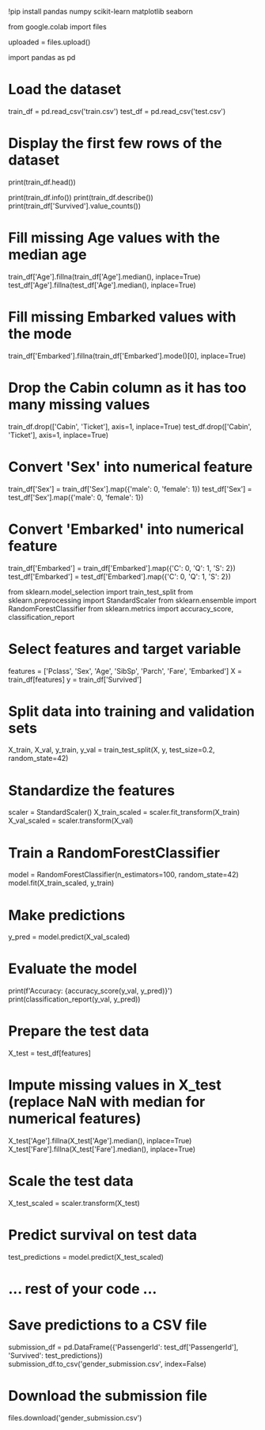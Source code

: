 !pip install pandas numpy scikit-learn matplotlib seaborn


from google.colab import files

uploaded = files.upload()


import pandas as pd

# Load the dataset
train_df = pd.read_csv('train.csv')
test_df = pd.read_csv('test.csv')

# Display the first few rows of the dataset
print(train_df.head())


print(train_df.info())
print(train_df.describe())
print(train_df['Survived'].value_counts())

# Fill missing Age values with the median age
train_df['Age'].fillna(train_df['Age'].median(), inplace=True)
test_df['Age'].fillna(test_df['Age'].median(), inplace=True)

# Fill missing Embarked values with the mode
train_df['Embarked'].fillna(train_df['Embarked'].mode()[0], inplace=True)

# Drop the Cabin column as it has too many missing values
train_df.drop(['Cabin', 'Ticket'], axis=1, inplace=True)
test_df.drop(['Cabin', 'Ticket'], axis=1, inplace=True)


# Convert 'Sex' into numerical feature
train_df['Sex'] = train_df['Sex'].map({'male': 0, 'female': 1})
test_df['Sex'] = test_df['Sex'].map({'male': 0, 'female': 1})

# Convert 'Embarked' into numerical feature
train_df['Embarked'] = train_df['Embarked'].map({'C': 0, 'Q': 1, 'S': 2})
test_df['Embarked'] = test_df['Embarked'].map({'C': 0, 'Q': 1, 'S': 2})


from sklearn.model_selection import train_test_split
from sklearn.preprocessing import StandardScaler
from sklearn.ensemble import RandomForestClassifier
from sklearn.metrics import accuracy_score, classification_report

# Select features and target variable
features = ['Pclass', 'Sex', 'Age', 'SibSp', 'Parch', 'Fare', 'Embarked']
X = train_df[features]
y = train_df['Survived']

# Split data into training and validation sets
X_train, X_val, y_train, y_val = train_test_split(X, y, test_size=0.2, random_state=42)

# Standardize the features
scaler = StandardScaler()
X_train_scaled = scaler.fit_transform(X_train)
X_val_scaled = scaler.transform(X_val)

# Train a RandomForestClassifier
model = RandomForestClassifier(n_estimators=100, random_state=42)
model.fit(X_train_scaled, y_train)

# Make predictions
y_pred = model.predict(X_val_scaled)

# Evaluate the model
print(f'Accuracy: {accuracy_score(y_val, y_pred)}')
print(classification_report(y_val, y_pred))


# Prepare the test data
X_test = test_df[features]

# Impute missing values in X_test (replace NaN with median for numerical features)
X_test['Age'].fillna(X_test['Age'].median(), inplace=True)
X_test['Fare'].fillna(X_test['Fare'].median(), inplace=True) 

# Scale the test data
X_test_scaled = scaler.transform(X_test)

# Predict survival on test data
test_predictions = model.predict(X_test_scaled)

# ... rest of your code ...

# Save predictions to a CSV file
submission_df = pd.DataFrame({'PassengerId': test_df['PassengerId'], 'Survived': test_predictions})
submission_df.to_csv('gender_submission.csv', index=False)

# Download the submission file
files.download('gender_submission.csv')
